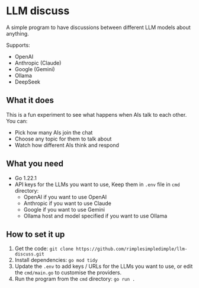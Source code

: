 # LLM discuss

A simple program to have discussions between different LLM models about anything.

Supports:

- OpenAI
- Anthropic (Claude)
- Google (Gemini)
- Ollama
- DeepSeek

## What it does

This is a fun experiment to see what happens when AIs talk to each other. You can:

- Pick how many AIs join the chat
- Choose any topic for them to talk about
- Watch how different AIs think and respond

## What you need

- Go 1.22.1
- API keys for the LLMs you want to use, Keep them in `.env` file in `cmd` directory:
  - OpenAI if you want to use OpenAI
  - Anthropic if you want to use Claude
  - Google if you want to use Gemini
  - Ollama host and model specified if you want to use Ollama

## How to set it up

1. Get the code: `git clone https://github.com/rimplesimpledimple/llm-discuss.git`
2. Install dependencies: `go mod tidy`
3. Update the `.env` to add keys / URLs for the LLMs you want to use, or edit the `cmd/main.go` to customise the providers.
4. Run the program from the `cmd` directory: `go run .`
